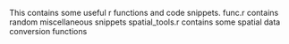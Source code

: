 This contains some useful r functions and code snippets.
func.r contains random miscellaneous snippets
spatial_tools.r contains some spatial data conversion functions